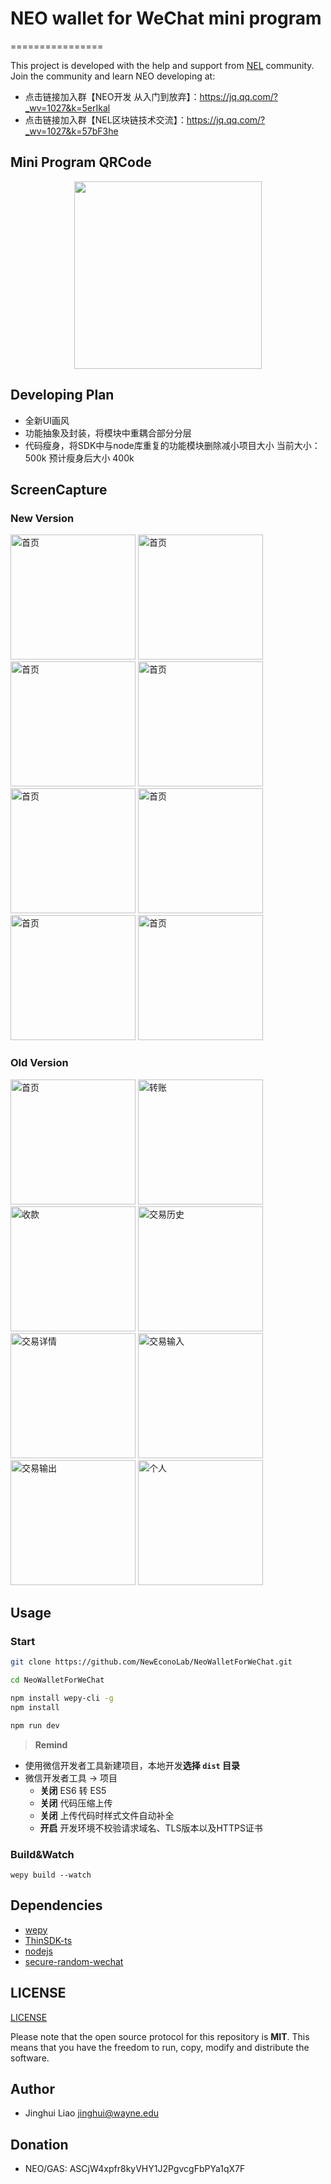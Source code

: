 # NEO wallet for WeChat mini program
================

This project is developed with the help and support from [NEL](https://github.com/NewEconoLab/) community. Join the community and learn NEO developing at:
- 点击链接加入群【NEO开发 从入门到放弃】：https://jq.qq.com/?_wv=1027&k=5erIkal
- 点击链接加入群【NEL区块链技术交流】：https://jq.qq.com/?_wv=1027&k=57bF3he

## Mini Program QRCode

<p align="center">
  <img
    src="./img/qrcode.jpg"
    width="300px;">
</p>

## Developing Plan
- 全新UI画风
- 功能抽象及封装，将模块中重耦合部分分层
- 代码瘦身，将SDK中与node库重复的功能模块删除减小项目大小 当前大小：500k 预计瘦身后大小 400k

## ScreenCapture
### New Version
<div>
<img src="./img/index0.png" width="200" alt="首页"/>
<img src="./img/index1.png" width="200" alt="首页"/>
<img src="./img/index2.png" width="200" alt="首页"/>
<img src="./img/home.png" width="200" alt="首页"/>
</div>
<div>
<img src="./img/send.png" width="200" alt="首页"/>
<img src="./img/receive.png" width="200" alt="首页"/>
<img src="./img/nns.png" width="200" alt="首页"/>
<img src="./img/history.png" width="200" alt="首页"/>
</div>

### Old Version
<div>
<img src="./img/index.JPG" width="200" alt="首页"/>
<img src="./img/send.JPG" width="200" alt="转账"/>
<img src="./img/receive.JPG" width="200" alt="收款"/>
<img src="./img/history.JPG" width="200" alt="交易历史"/>
</div>
<div>
<img src="./img/transaction.JPG" width="200" alt="交易详情"/>
<img src="./img/vin.JPG" width="200" alt="交易输入"/>
<img src="./img/vout.JPG" width="200" alt="交易输出"/>
<img src="./img/mine.JPG" width="200" alt="个人"/>
</div>

## Usage

### Start

``` bash
git clone https://github.com/NewEconoLab/NeoWalletForWeChat.git

cd NeoWalletForWeChat

npm install wepy-cli -g
npm install

npm run dev
```


> **Remind**
- 使用微信开发者工具新建项目，本地开发**选择 `dist` 目录**
- 微信开发者工具 -> 项目
  - **关闭** ES6 转 ES5
  - **关闭** 代码压缩上传
  - **关闭** 上传代码时样式文件自动补全
  - **开启** 开发环境不校验请求域名、TLS版本以及HTTPS证书


### Build&Watch

```
wepy build --watch
```

## Dependencies

- [wepy](https://github.com/Tencent/wepy)
- [ThinSDK-ts](https://github.com/NewEconoLab/neo-thinsdk-ts)
- [nodejs](https://github.com/nodejs/node)
- [secure-random-wechat](https://github.com/Liaojinghui/secure-random-wechat)


## LICENSE

[LICENSE](https://github.com/NewEconoLab/NeoWalletForWeChat/blob/master/LICENSE)

Please note that the open source protocol for this repository is **MIT**. This means that you have the freedom to run, copy, modify and distribute the software. 

## Author

- Jinghui Liao <jinghui@wayne.edu>

## Donation

- NEO/GAS: ASCjW4xpfr8kyVHY1J2PgvcgFbPYa1qX7F

